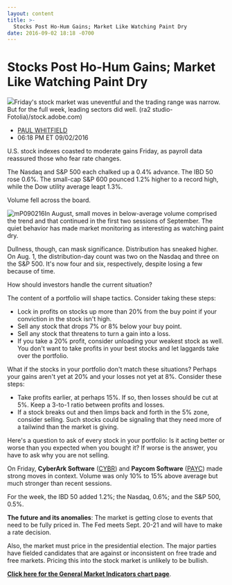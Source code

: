 ```yaml
---
layout: content
title: >-
  Stocks Post Ho-Hum Gains; Market Like Watching Paint Dry
date: 2016-09-02 18:18 -0700
---
```



Stocks Post Ho-Hum Gains; Market Like Watching Paint Dry
=========================================================


![](https://www.investors.com/wp-content/uploads/2016/09/BIGpic_paint_090216_adobe.jpg)Friday's stock market was uneventful and the trading range was narrow. But for the full week, leading sectors did well. (ra2 studio-Fotolia)/stock.adobe.com)




* [PAUL WHITFIELD](https://www.investors.com/author/whitfieldp/ "Posts by PAUL WHITFIELD")
* 06:18 PM ET 09/02/2016




U.S. stock indexes coasted to moderate gains Friday, as payroll data reassured those who fear rate changes.


The Nasdaq and S&P 500 each chalked up a 0.4% advance. The IBD 50 rose 0.6%. The small-cap S&P 600 pounced 1.2% higher to a record high, while the Dow utility average leapt 1.3%.


Volume fell across the board.


![mP090216](https://www.investors.com/wp-content/uploads/2016/09/mP090216-190x300.jpg)In August, small moves in below-average volume comprised the trend and that continued in the first two sessions of September. The quiet behavior has made market monitoring as interesting as watching paint dry.


Dullness, though, can mask significance. Distribution has sneaked higher. On Aug. 1, the distribution-day count was two on the Nasdaq and three on the S&P 500. It's now four and six, respectively, despite losing a few because of time.


How should investors handle the current situation?


The content of a portfolio will shape tactics. Consider taking these steps:


* Lock in profits on stocks up more than 20% from the buy point if your conviction in the stock isn't high.
* Sell any stock that drops 7% or 8% below your buy point.
* Sell any stock that threatens to turn a gain into a loss.
* If you take a 20% profit, consider unloading your weakest stock as well. You don't want to take profits in your best stocks and let laggards take over the portfolio.


What if the stocks in your portfolio don't match these situations? Perhaps your gains aren't yet at 20% and your losses not yet at 8%. Consider these steps:


* Take profits earlier, at perhaps 15%. If so, then losses should be cut at 5%. Keep a 3-to-1 ratio between profits and losses.
* If a stock breaks out and then limps back and forth in the 5% zone, consider selling. Such stocks could be signaling that they need more of a tailwind than the market is giving.


Here's a question to ask of every stock in your portfolio: Is it acting better or worse than you expected when you bought it? If worse is the answer, you have to ask why you are not selling.


On Friday, **CyberArk Software** ([CYBR](https://research.investors.com/quote.aspx?symbol=CYBR)) and **Paycom Software** ([PAYC](https://research.investors.com/quote.aspx?symbol=PAYC)) made strong moves in context. Volume was only 10% to 15% above average but much stronger than recent sessions.


For the week, the IBD 50 added 1.2%; the Nasdaq, 0.6%; and the S&P 500, 0.5%.


**The future and its anomalies**: The market is getting close to events that need to be fully priced in. The Fed meets Sept. 20-21 and will have to make a rate decision.


Also, the market must price in the presidential election. The major parties have fielded candidates that are against or inconsistent on free trade and free markets. Pricing this into the stock market is unlikely to be bullish.


**[Click here for the General Market Indicators chart page](https://www.investors.com/wp-content/uploads/2016/09/GMI_090516.pdf)**.




